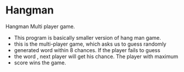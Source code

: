 # Hangman
Hangman Multi player game.

 * This program is basically smaller version of hang man game.
 * this is the multi-player game, which asks us to guess randomly 
 * generated word within 8 chances. If the player fails to guess
 * the word , next player will get his chance. The player with maximum
 * score wins the game. 
